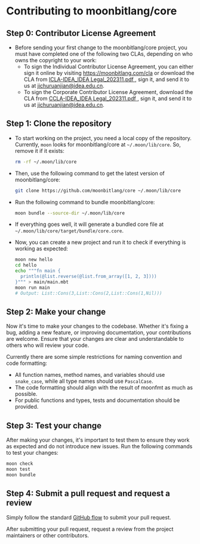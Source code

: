 # Contributing to moonbitlang/core

## Step 0: Contributor License Agreement

- Before sending your first change to the moonbitlang/core project, you must have completed one of the following two CLAs, depending on who owns the copyright to your work:
  - To sign the Individual Contributor License Agreement, you can either sign it online by visiting https://moonbitlang.com/cla or download the CLA from [ICLA-IDEA_IDEA Legal_202311.pdf
](https://github.com/moonbitlang/CLA/blob/main/ICLA-IDEA_IDEA%20Legal_202311.pdf), sign it, and send it to us at jichuruanjian@idea.edu.cn.
  - To sign the Corporate Contributor License Agreement, download the CLA from [CCLA-IDEA_IDEA Legal_202311.pdf
](https://github.com/moonbitlang/CLA/blob/main/CCLA-IDEA_IDEA%20Legal_202311.pdf), sign it, and send it to us at jichuruanjian@idea.edu.cn.

## Step 1: Clone the repository

- To start working on the project, you need a local copy of the repository. Currently, `moon` looks for moonbitlang/core at `~/.moon/lib/core`. So, remove it if it exists:

  ```bash
  rm -rf ~/.moon/lib/core
  ```

- Then, use the following command to get the latest version of moonbitlang/core:

  ```bash
  git clone https://github.com/moonbitlang/core ~/.moon/lib/core
  ```

- Run the following command to bundle moonbitlang/core:

  ```bash
  moon bundle --source-dir ~/.moon/lib/core
  ```

- If everything goes well, it will generate a bundled core file at `~/.moon/lib/core/target/bundle/core.core`.

- Now, you can create a new project and run it to check if everything is working as expected:

  ```bash
  moon new hello
  cd hello
  echo """fn main {
    println(@list.reverse(@list.from_array([1, 2, 3])))
  }""" > main/main.mbt
  moon run main
  # Output: List::Cons(3,List::Cons(2,List::Cons(1,Nil)))
  ```

## Step 2: Make your change

Now it's time to make your changes to the codebase. Whether it's fixing a bug, adding a new feature, or improving documentation, your contributions are welcome. Ensure that your changes are clear and understandable to others who will review your code.

Currently there are some simple restrictions for naming convention and code formatting:

- All function names, method names, and variables should use `snake_case`, while all type names should use `PascalCase`.
- The code formatting should align with the result of moonfmt as much as possible.
- For public functions and types, tests and documentation should be provided. 


## Step 3: Test your change

After making your changes, it's important to test them to ensure they work as expected and do not introduce new issues. Run the following commands to test your changes:

  ```bash
  moon check
  moon test
  moon bundle
  ```

## Step 4: Submit a pull request and request a review

Simply follow the standard [GitHub flow](https://docs.github.com/en/get-started/using-github/github-flow) to submit your pull request.

After submitting your pull request, request a review from the project maintainers or other contributors.
